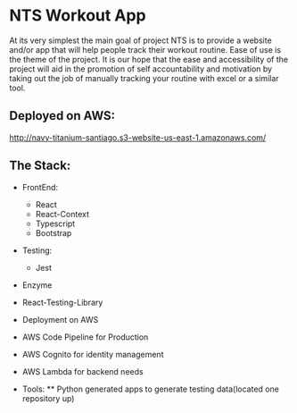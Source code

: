 # NTS Workout App

At its very simplest the main goal of project NTS is to provide a website and/or app that will help people track their workout routine. Ease of use is the theme of the project. It is our hope that the ease and accessibility of the project will aid in the promotion of self accountability and motivation by taking out the job of manually tracking your routine with excel or a similar tool.

## Deployed on AWS:

http://navy-titanium-santiago.s3-website-us-east-1.amazonaws.com/

## The Stack:

* FrontEnd:
  * React
  * React-Context
  * Typescript
  * Bootstrap

* Testing:
  * Jest
 * Enzyme
 * React-Testing-Library

* Deployment on AWS
 * AWS Code Pipeline for Production
 * AWS Cognito for identity management
 * AWS Lambda for backend needs

* Tools:
 ** Python generated apps to generate testing data(located one repository up)




